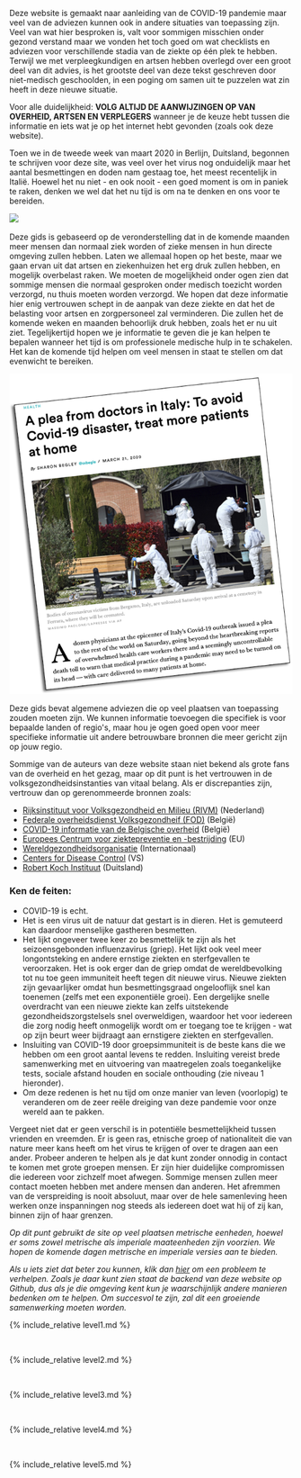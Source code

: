 Deze website is gemaakt naar aanleiding van de COVID-19 pandemie maar veel van de adviezen kunnen ook in andere situaties van toepassing zijn. Veel van wat hier besproken is, valt voor sommigen misschien onder gezond verstand maar we vonden het toch goed om wat checklists en adviezen voor verschillende stadia van de ziekte op één plek te hebben. Terwijl we met verpleegkundigen en artsen hebben overlegd over een groot deel van dit advies, is het grootste deel van deze tekst geschreven door niet-medisch geschoolden, in een poging om samen uit te puzzelen wat zin heeft in deze nieuwe situatie. 

Voor alle duidelijkheid: **VOLG ALTIJD DE AANWIJZINGEN OP VAN OVERHEID, ARTSEN EN VERPLEGERS** wanneer je de keuze hebt tussen die informatie en iets wat je op het internet hebt gevonden (zoals ook deze website).

Toen we in de tweede week van maart 2020 in Berlijn, Duitsland, begonnen te schrijven voor deze site, was veel over het virus nog onduidelijk maar het aantal besmettingen en doden nam gestaag toe, het meest recentelijk in Italië. Hoewel het nu niet - en ook nooit - een goed moment is om in paniek te raken, denken we wel dat het nu tijd is om na te denken en ons voor te bereiden.

![](/images/virus.png)

Deze gids is gebaseerd op de veronderstelling dat in de komende maanden meer mensen dan normaal ziek worden of zieke mensen in hun directe omgeving zullen hebben. Laten we allemaal hopen op het beste, maar we gaan ervan uit dat artsen en ziekenhuizen het erg druk zullen hebben, en mogelijk overbelast raken. We moeten de mogelijkheid onder ogen zien dat sommige mensen die normaal gesproken onder medisch toezicht worden verzorgd, nu thuis moeten worden verzorgd.  We hopen dat deze informatie hier enig vertrouwen schept in de aanpak van deze ziekte en dat het de belasting voor artsen en zorgpersoneel zal verminderen. Die zullen het de komende weken en maanden behoorlijk druk hebben, zoals het er nu uit ziet. Tegelijkertijd hopen we je informatie te geven die je kan helpen te bepalen wanneer het tijd is om professionele medische hulp in te schakelen. Het kan de komende tijd helpen om veel mensen in staat te stellen om dat evenwicht te bereiken. 

[![](/images/treat-at-home.png)](https://www.statnews.com/2020/03/21/coronavirus-plea-from-italy-treat-patients-at-home/)

Deze gids bevat algemene adviezen die op veel plaatsen van toepassing zouden moeten zijn. We kunnen informatie toevoegen die specifiek is voor bepaalde landen of regio's, maar hou je ogen goed open voor meer specifieke informatie uit andere betrouwbare bronnen die meer gericht zijn op jouw regio. 

Sommige van de auteurs van deze website staan niet bekend als grote fans van de overheid en het gezag, maar op dit punt is het vertrouwen in de volksgezondheidsinstanties van vitaal belang. Als er discrepanties zijn, vertrouw dan op gerenommeerde bronnen zoals:

* [Rijksinstituut voor Volksgezondheid en Milieu (RIVM)](https://www.rivm.nl) (Nederland)
* [Federale overheidsdienst Volksgezondheif (FOD)](https://www.health.belgium.be/nl) (België)
* [COVID-19 informatie van de Belgische overheid](https://www.info-coronavirus.be/nl/) (België)
* [Europees Centrum voor ziektepreventie en -bestrijding](https://www.ecdc.europa.eu/en) (EU)
* [Wereldgezondheidsorganisatie](https://www.who.int/emergencies/diseases/novel-coronavirus-2019) (Internationaal)
* [Centers for Disease Control](https://www.cdc.gov/coronavirus/2019-ncov/index.html) (VS)
* [Robert Koch Instituut](https://www.rki.de/DE/Content/InfAZ/N/Neuartiges_Coronavirus/nCoV.html) (Duitsland)


### Ken de feiten: 

  * COVID-19 is echt. 
  * Het is een virus uit de natuur dat gestart is in dieren. Het is gemuteerd kan daardoor menselijke gastheren besmetten. 
  * Het lijkt ongeveer twee keer zo besmettelijk te zijn als het seizoensgebonden influenzavirus (griep). Het lijkt ook veel meer longontsteking en andere ernstige ziekten en sterfgevallen te veroorzaken. Het is ook erger dan de griep omdat de wereldbevolking tot nu toe geen immuniteit heeft tegen dit nieuwe virus. Nieuwe ziekten zijn gevaarlijker omdat hun besmettingsgraad ongelooflijk snel kan toenemen (zelfs met een exponentiële groei). Een dergelijke snelle overdracht van een nieuwe ziekte kan zelfs uitstekende gezondheidszorgstelsels snel overweldigen, waardoor het voor iedereen die zorg nodig heeft onmogelijk wordt om er toegang toe te krijgen - wat op zijn beurt weer bijdraagt aan ernstigere ziekten en sterfgevallen. 
  * Insluiting van COVID-19 door groepsimmuniteit is de beste kans die we hebben om een groot aantal levens te redden. Insluiting vereist brede samenwerking met en uitvoering van maatregelen zoals toegankelijke tests, sociale afstand houden en sociale onthouding (zie niveau 1 hieronder).
  * Om deze redenen is het nu tijd om onze manier van leven (voorlopig) te veranderen om de zeer reële dreiging van deze pandemie voor onze wereld aan te pakken. 

Vergeet niet dat er geen verschil is in potentiële besmettelijkheid tussen vrienden en vreemden. Er is geen ras, etnische groep of nationaliteit die van nature meer kans heeft om het virus te krijgen of over te dragen aan een ander. Probeer anderen te helpen als je dat kunt zonder onnodig in contact te komen met grote groepen mensen. Er zijn hier duidelijke compromissen die iedereen voor zichzelf moet afwegen. Sommige mensen zullen meer contact moeten hebben met andere mensen dan anderen. Het afremmen van de verspreiding is nooit absoluut, maar over de hele samenleving heen werken onze inspanningen nog steeds als iedereen doet wat hij of zij kan, binnen zijn of haar grenzen.


*Op dit punt gebruikt de site op veel plaatsen metrische eenheden, hoewel er soms zowel metrische als imperiale maateenheden zijn voorzien. We hopen de komende dagen metrische en imperiale versies aan te bieden.*

*Als u iets ziet dat beter zou kunnen, klik dan [hier](https://github.com/covid-at-home/covid-at-home.github.io/issues/new) om een probleem te verhelpen. Zoals je daar kunt zien staat de backend van deze website op Github, dus als je die omgeving kent kun je waarschijnlijk andere manieren bedenken om te helpen. Om succesvol te zijn, zal dit een groeiende samenwerking moeten worden.*
&nbsp; 

{% include_relative level1.md %}

&nbsp; 

{% include_relative level2.md %}

&nbsp; 
 
{% include_relative level3.md %}
            
&nbsp; 
 
{% include_relative level4.md %}
        
&nbsp; 
 
{% include_relative level5.md %}

